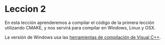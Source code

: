 # Leccion 2

En esta lección aprenderemos a compilar el código de la primera lección utilizando CMAKE, y nos servirá para compilar en Windows, Linux y OSX.

La versión de Windows usa las [herramientas de compilación de Visual C++](http://landinghub.visualstudio.com/visual-cpp-build-tools).